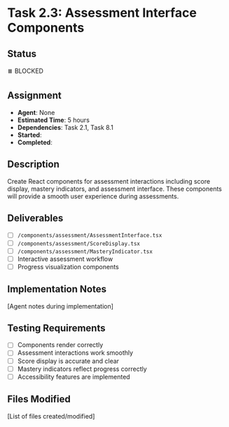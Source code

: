 # Task 2.3: Assessment Interface Components

## Status

⏸️ BLOCKED

## Assignment

- **Agent**: None
- **Estimated Time**: 5 hours
- **Dependencies**: Task 2.1, Task 8.1
- **Started**:
- **Completed**:

## Description

Create React components for assessment interactions including score display, mastery indicators, and assessment interface. These components will provide a smooth user experience during assessments.

## Deliverables

- [ ] `/components/assessment/AssessmentInterface.tsx`
- [ ] `/components/assessment/ScoreDisplay.tsx`
- [ ] `/components/assessment/MasteryIndicator.tsx`
- [ ] Interactive assessment workflow
- [ ] Progress visualization components

## Implementation Notes

[Agent notes during implementation]

## Testing Requirements

- [ ] Components render correctly
- [ ] Assessment interactions work smoothly
- [ ] Score display is accurate and clear
- [ ] Mastery indicators reflect progress correctly
- [ ] Accessibility features are implemented

## Files Modified

[List of files created/modified]
